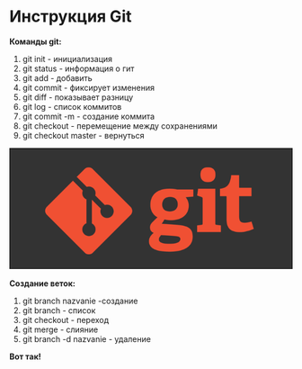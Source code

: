 # Инструкция Git
**Команды git:**

1. git init - инициализация
2. git status - информация о гит
3. git add - добавить
4. git commit - фиксирует изменения
5. git diff - показывает разницу
6. git log - список коммитов
7. git commit -m - создание коммита
8. git checkout - перемещение между сохранениями
9. git checkout master - вернуться

![giizobr](git.png)

**Создание веток:**
1. git branch nazvanie -создание
2. git branch - список
3. git checkout - переход
4. git merge - слияние
5. git branch -d nazvanie - удаление

**Вот так!**

